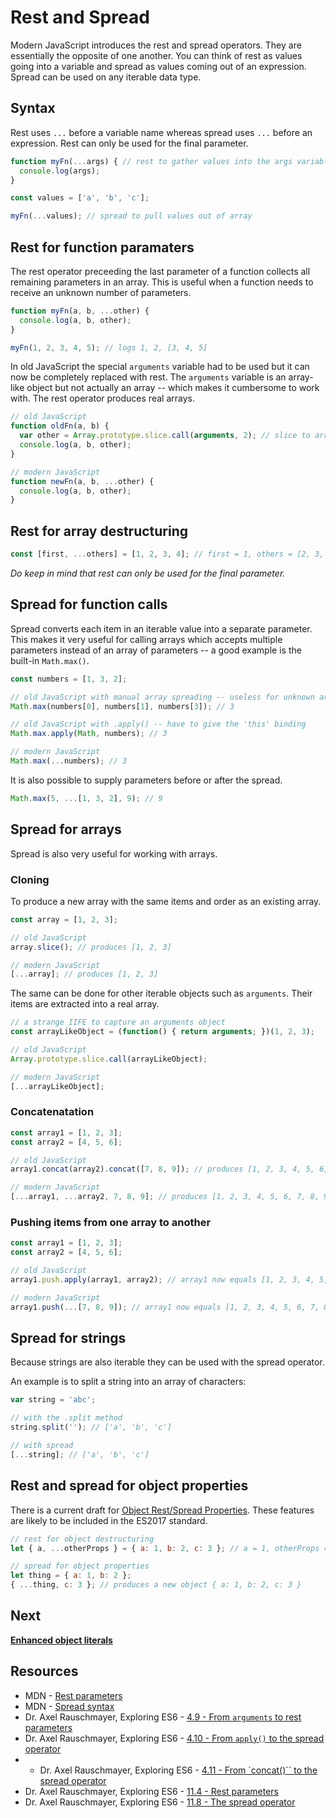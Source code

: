 # Rest and Spread

Modern JavaScript introduces the rest and spread operators.
They are essentially the opposite of one another.
You can think of rest as values going into a variable and spread as values coming out of an expression.
Spread can be used on any iterable data type.

## Syntax

Rest uses `...` before a variable name whereas spread uses `...` before an expression.
Rest can only be used for the final parameter.

```javascript
function myFn(...args) { // rest to gather values into the args variable
  console.log(args);
}

const values = ['a', 'b', 'c'];

myFn(...values); // spread to pull values out of array
```

## Rest for function paramaters

The rest operator preceeding the last parameter of a function collects all remaining parameters in an array.
This is useful when a function needs to receive an unknown number of parameters.

```javascript
function myFn(a, b, ...other) {
  console.log(a, b, other);
}

myFn(1, 2, 3, 4, 5); // logs 1, 2, [3, 4, 5]
```

In old JavaScript the special `arguments` variable had to be used but it can now be completely replaced with rest.
The `arguments` variable is an array-like object but not actually an array -- which makes it cumbersome to work with.
The rest operator produces real arrays.

```javascript
// old JavaScript
function oldFn(a, b) {
  var other = Array.prototype.slice.call(arguments, 2); // slice to array of remaining parameters
  console.log(a, b, other);
}

// modern JavaScript
function newFn(a, b, ...other) {
  console.log(a, b, other);
}
```

## Rest for array destructuring

```javascript
const [first, ...others] = [1, 2, 3, 4]; // first = 1, others = [2, 3, 4]
```

_Do keep in mind that rest can only be used for the final parameter._

## Spread for function calls

Spread converts each item in an iterable value into a separate parameter.
This makes it very useful for calling arrays which accepts multiple parameters instead of an array of parameters -- a good example is the built-in `Math.max()`.

```javascript
const numbers = [1, 3, 2];

// old JavaScript with manual array spreading -- useless for unknown array length
Math.max(numbers[0], numbers[1], numbers[3]); // 3

// old JavaScript with .apply() -- have to give the 'this' binding
Math.max.apply(Math, numbers); // 3

// modern JavaScript
Math.max(...numbers); // 3
```

It is also possible to supply parameters before or after the spread.

```javascript
Math.max(5, ...[1, 3, 2], 9); // 9
```

## Spread for arrays

Spread is also very useful for working with arrays.

### Cloning

To produce a new array with the same items and order as an existing array.

```javascript
const array = [1, 2, 3];

// old JavaScript
array.slice(); // produces [1, 2, 3]

// modern JavaScript
[...array]; // produces [1, 2, 3]
```

The same can be done for other iterable objects such as `arguments`.
Their items are extracted into a real array.

```javascript
// a strange IIFE to capture an arguments object
const arrayLikeObject = (function() { return arguments; })(1, 2, 3);

// old JavaScript
Array.prototype.slice.call(arrayLikeObject);

// modern JavaScript
[...arrayLikeObject];
```

### Concatenatation

```javascript
const array1 = [1, 2, 3];
const array2 = [4, 5, 6];

// old JavaScript
array1.concat(array2).concat([7, 8, 9]); // produces [1, 2, 3, 4, 5, 6, 7, 8, 9]

// modern JavaScript
[...array1, ...array2, 7, 8, 9]; // produces [1, 2, 3, 4, 5, 6, 7, 8, 9]
```

### Pushing items from one array to another

```javascript
const array1 = [1, 2, 3];
const array2 = [4, 5, 6];

// old JavaScript
array1.push.apply(array1, array2); // array1 now equals [1, 2, 3, 4, 5, 6]

// modern JavaScript
array1.push(...[7, 8, 9]); // array1 now equals [1, 2, 3, 4, 5, 6, 7, 8, 9]
```

## Spread for strings

Because strings are also iterable they can be used with the spread operator.

An example is to split a string into an array of characters:

```javascript
var string = 'abc';

// with the .split method
string.split(''); // ['a', 'b', 'c']

// with spread
[...string]; // ['a', 'b', 'c']
```

## Rest and spread for object properties

There is a current draft for [Object Rest/Spread Properties](https://github.com/sebmarkbage/ecmascript-rest-spread).
These features are likely to be included in the ES2017 standard.

```javascript
// rest for object destructuring
let { a, ...otherProps } = { a: 1, b: 2, c: 3 }; // a = 1, otherProps = { b: 2, c: 3 }

// spread for object properties
let thing = { a: 1, b: 2 };
{ ...thing, c: 3 }; // produces a new object { a: 1, b: 2, c: 3 }
```

## Next

__[Enhanced object literals](enhanced-object-literals.md)__

## Resources

* MDN - [Rest parameters](https://developer.mozilla.org/en-US/docs/Web/JavaScript/Reference/Functions/rest_parameters)
* MDN - [Spread syntax](https://developer.mozilla.org/en-US/docs/Web/JavaScript/Reference/Operators/Spread_operator)
* Dr. Axel Rauschmayer, Exploring ES6 - [4.9 - From `arguments` to rest parameters](http://exploringjs.com/es6/ch_core-features.html#_from-arguments-to-rest-parameters)
* Dr. Axel Rauschmayer, Exploring ES6 - [4.10 - From `apply()` to the spread operator](http://exploringjs.com/es6/ch_core-features.html#_from-apply-to-the-spread-operator-)
* * Dr. Axel Rauschmayer, Exploring ES6 - [4.11 - From `concat()`` to the spread operator](http://exploringjs.com/es6/ch_core-features.html#_from-concat-to-the-spread-operator-)
* Dr. Axel Rauschmayer, Exploring ES6 - [11.4 - Rest parameters](http://exploringjs.com/es6/ch_parameter-handling.html#sec_rest-parameters)
* Dr. Axel Rauschmayer, Exploring ES6 - [11.8 - The spread operator](http://exploringjs.com/es6/ch_parameter-handling.html#sec_spread-operator)
